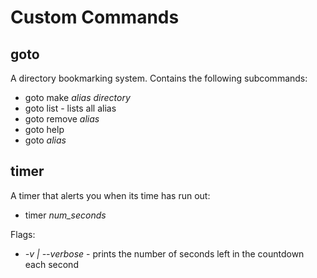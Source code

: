 # Custom Commands

## goto
A directory bookmarking system. Contains the following subcommands:
- goto make *alias* *directory*
- goto list - lists all alias
- goto remove *alias*
- goto help
- goto *alias*

## timer
A timer that alerts you when its time has run out:
- timer *num_seconds*

Flags:
- *-v | --verbose* - prints the number of seconds left in the countdown each second